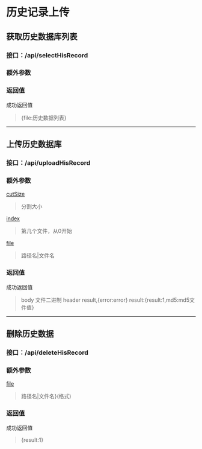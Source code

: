 # 历史记录上传

## 获取历史数据库列表
### 接口：/api/selectHisRecord
### 额外参数

### 返回值
成功返回值 
>  {file:历史数据列表}


* * * 
## 上传历史数据库
### 接口：/api/uploadHisRecord
### 额外参数

[cutSize]()
> 分割大小

[index]()
> 第几个文件，从0开始

[file]()
> 路径名|文件名

### 返回值
成功返回值 
> body 文件二进制
  header
	result,{error:error}
	result:{result:1,md5:md5文件值}


* * * 
## 删除历史数据
### 接口：/api/deleteHisRecord
### 额外参数

[file]()
> 路径名|文件名}(格式)

### 返回值
成功返回值 
>  {result:1}